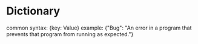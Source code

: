 # Dictionary
common syntax: {key: Value}
example: {"Bug": "An error in a program that prevents that program from running as expected."}
